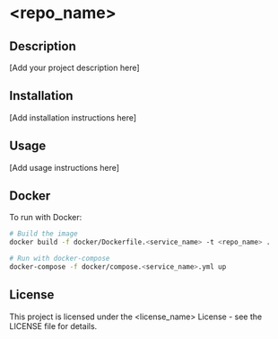 # <repo_name>

## Description

[Add your project description here]

## Installation

[Add installation instructions here]

## Usage

[Add usage instructions here]

## Docker

To run with Docker:

```bash
# Build the image
docker build -f docker/Dockerfile.<service_name> -t <repo_name> .

# Run with docker-compose
docker-compose -f docker/compose.<service_name>.yml up
```

## License

This project is licensed under the <license_name> License - see the LICENSE file for details.
